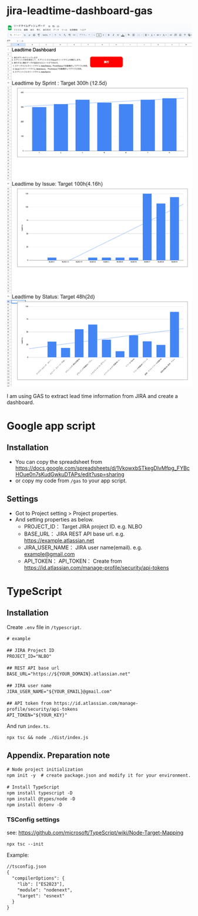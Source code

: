 # jira-leadtime-dashboard-gas

![](./images/dashboard.png)

I am using GAS to extract lead time information from JIRA and create a dashboard.

# Google app script

## Installation

- You can copy the spreadsheet from https://docs.google.com/spreadsheets/d/1VkowxbSTkegDlvMfpg_FYBcHOue0n7sKudGwkuDTAPs/edit?usp=sharing
- or copy my code from `/gas` to your app script.

## Settings

- Got to Project setting > Project properties.
- And setting properties as below.
  - PROJECT_ID： Target JIRA project ID. e.g. NLBO
  - BASE_URL： JIRA REST API base url. e.g. https://example.atlassian.net
  - JIRA_USER_NAME： JIRA user name(email). e.g. example@gmail.com
  - API_TOKEN： API_TOKEN： Create from https://id.atlassian.com/manage-profile/security/api-tokens

# TypeScript

## Installation

Create `.env` file in `/typescript`.

```
# example

## JIRA Project ID
PROJECT_ID="NLBO"

## REST API base url
BASE_URL="https://${YOUR_DOMAIN}.atlassian.net"

## JIRA user name
JIRA_USER_NAME="${YOUR_EMAIL}@gmail.com"

## API token from https://id.atlassian.com/manage-profile/security/api-tokens
API_TOKEN="${YOUR_KEY}"
```

And run `index.ts`.

```
npx tsc && node ./dist/index.js
```

## Appendix. Preparation note

```
# Node project initialization
npm init -y  # create package.json and modify it for your environment.

# Install TypeScript
npm install typescript -D
npm install @types/node -D
npm install dotenv -D
```

### TSConfig settings

see: https://github.com/microsoft/TypeScript/wiki/Node-Target-Mapping

```
npx tsc --init
```

Example:

```
//tsconfig.json
{
  "compilerOptions": {
    "lib": ["ES2023"],
    "module": "nodenext",
    "target": "esnext"
  }
}
```
